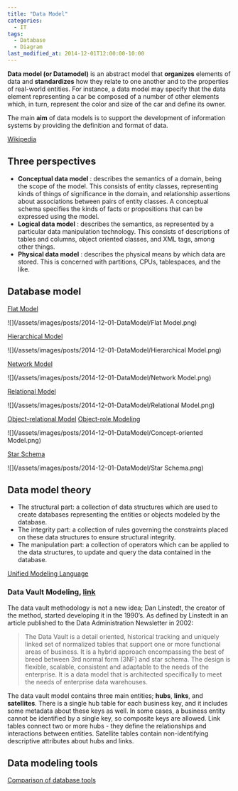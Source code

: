 ```yaml
---
title: "Data Model"
categories:
  - IT
tags:
  - Database
  - Diagram
last_modified_at: 2014-12-01T12:00:00-10:00
---
```


**Data model (or Datamodel)** is an abstract model that **organizes** elements of data and **standardizes** how they relate to one another and to the properties of real-world entities. For instance, a data model may specify that the data element representing a car be composed of a number of other elements which, in turn, represent the color and size of the car and define its owner.

The main **aim** of data models is to support the development of information systems by providing the definition and format of data.

[Wikipedia](https://en.wikipedia.org/wiki/Data_model)

## Three perspectives

- **Conceptual data model** : describes the semantics of a domain, being the scope of the model. This consists of entity classes, representing kinds of things of significance in the domain, and relationship assertions about associations between pairs of entity classes. A conceptual schema specifies the kinds of facts or propositions that can be expressed using the model.
- **Logical data model** : describes the semantics, as represented by a particular data manipulation technology. This consists of descriptions of tables and columns, object oriented classes, and XML tags, among other things.
- **Physical data model** : describes the physical means by which data are stored. This is concerned with partitions, CPUs, tablespaces, and the like.

## Database model

[Flat Model](https://en.wikipedia.org/wiki/Flat-file_database)

![](/assets/images/posts/2014-12-01-DataModel/Flat Model.png)

[Hierarchical Model](https://en.wikipedia.org/wiki/Hierarchical_database_model)

![](/assets/images/posts/2014-12-01-DataModel/Hierarchical Model.png)

[Network Model](https://en.wikipedia.org/wiki/Network_model)

![](/assets/images/posts/2014-12-01-DataModel/Network Model.png)

[Relational Model](https://en.wikipedia.org/wiki/Relational_model)

![](/assets/images/posts/2014-12-01-DataModel/Relational Model.png)

[Object-relational Model](https://en.wikipedia.org/wiki/Object-relational_database)
[Object-role Modeling](https://en.wikipedia.org/wiki/Object-role_modeling)

![](/assets/images/posts/2014-12-01-DataModel/Concept-oriented Model.png)

[Star Schema](https://en.wikipedia.org/wiki/Star_schema)

![](/assets/images/posts/2014-12-01-DataModel/Star Schema.png)

## Data model theory

- The structural part: a collection of data structures which are used to create databases representing the entities or objects modeled by the database.
- The integrity part: a collection of rules governing the constraints placed on these data structures to ensure structural integrity.
- The manipulation part: a collection of operators which can be applied to the data structures, to update and query the data contained in the database.

[Unified Modeling Language](https://en.wikipedia.org/wiki/Unified_Modeling_Language)

### Data Vault Modeling, [link](https://medium.com/rv-data/overhauling-our-data-warehouse-with-data-vault-403fe163271d)

The data vault methodology is not a new idea; Dan Linstedt, the creator of the method, started developing it in the 1990’s. As defined by Linstedt in an article published to the Data Administration Newsletter in 2002:

> The Data Vault is a detail oriented, historical tracking and uniquely linked set of normalized tables that support one or more functional areas of business. It is a hybrid approach encompassing the best of breed between 3rd normal form (3NF) and star schema. The design is flexible, scalable, consistent and adaptable to the needs of the enterprise. It is a data model that is architected specifically to meet the needs of enterprise data warehouses.

The data vault model contains three main entities; **hubs**, **links**, and **satellites**. There is a single hub table for each business key, and it includes some metadata about these keys as well. In some cases, a business entity cannot be identified by a single key, so composite keys are allowed. Link tables connect two or more hubs - they define the relationships and interactions between entities. Satellite tables contain non-identifying descriptive attributes about hubs and links.

## Data modeling tools

[Comparison of database tools](https://en.wikipedia.org/wiki/Comparison_of_database_tools)

